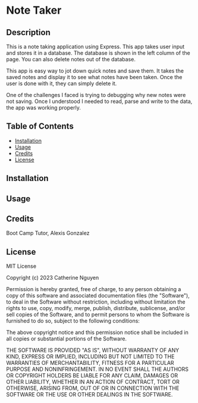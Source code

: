 # Note Taker

## Description

This is a note taking application using Express. This app takes user input and stores it in a database. The database is shown in the left column of the page. You can also delete notes out of the database.

This app is easy way to jot down quick notes and save them. It takes the saved notes and display it to see what notes have been taken. Once the user is done with it, they can simply delete it.

One of the challenges I faced is trying to debugging why new notes were not saving. Once I understood I needed to read, parse and write to the data, the app was working properly.

## Table of Contents

- [Installation](#installation)
- [Usage](#usage)
- [Credits](#credits)
- [License](#license)

## Installation


## Usage


## Credits

Boot Camp Tutor, Alexis Gonzalez

## License

MIT License

Copyright (c) 2023 Catherine Nguyen

Permission is hereby granted, free of charge, to any person obtaining a copy
of this software and associated documentation files (the "Software"), to deal
in the Software without restriction, including without limitation the rights
to use, copy, modify, merge, publish, distribute, sublicense, and/or sell
copies of the Software, and to permit persons to whom the Software is
furnished to do so, subject to the following conditions:

The above copyright notice and this permission notice shall be included in all
copies or substantial portions of the Software.

THE SOFTWARE IS PROVIDED "AS IS", WITHOUT WARRANTY OF ANY KIND, EXPRESS OR
IMPLIED, INCLUDING BUT NOT LIMITED TO THE WARRANTIES OF MERCHANTABILITY,
FITNESS FOR A PARTICULAR PURPOSE AND NONINFRINGEMENT. IN NO EVENT SHALL THE
AUTHORS OR COPYRIGHT HOLDERS BE LIABLE FOR ANY CLAIM, DAMAGES OR OTHER
LIABILITY, WHETHER IN AN ACTION OF CONTRACT, TORT OR OTHERWISE, ARISING FROM,
OUT OF OR IN CONNECTION WITH THE SOFTWARE OR THE USE OR OTHER DEALINGS IN THE
SOFTWARE.
